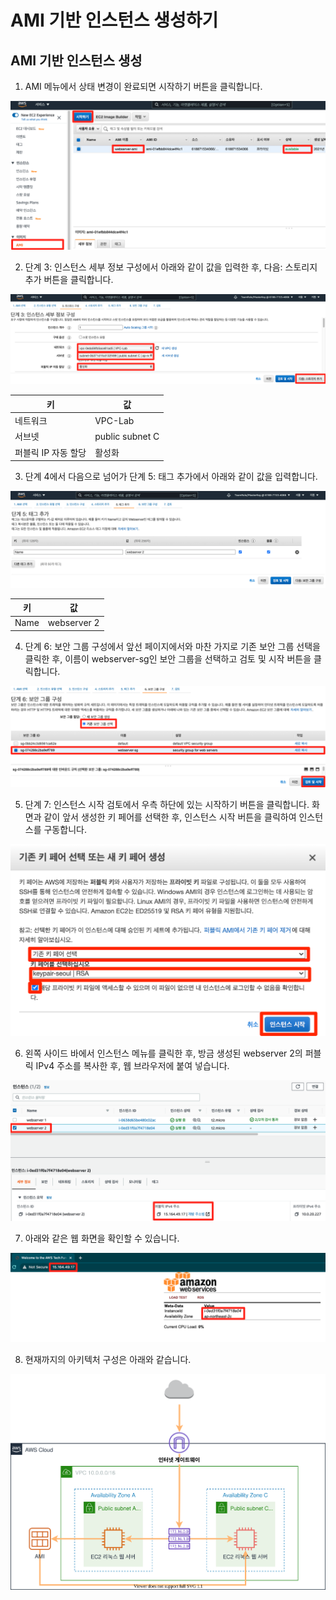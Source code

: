 # AMI 기반 인스턴스 생성하기

## AMI 기반 인스턴스 생성

1. AMI 메뉴에서 상태 변경이 완료되면 시작하기 버튼을 클릭합니다.

![](./images/create-ami-ec2-01.png)

2. 단계 3: 인스턴스 세부 정보 구성에서 아래와 같이 값을 입력한 후, 다음: 스토리지 추가 버튼을 클릭합니다.

![](./images/create-ami-ec2-02.png)

키 | 값
-- | --
네트워크 | VPC-Lab
서브넷 | public subnet C
퍼블릭 IP 자동 할당 | 활성화

3. 단계 4에서 다음으로 넘어가 단계 5: 태그 추가에서 아래와 같이 값을 입력합니다.

![](./images/create-ami-ec2-03.png)

키 | 값
-- | --
Name | webserver 2

4. 단계 6: 보안 그룹 구성에서 앞선 페이지에서와 마찬 가지로 기존 보안 그룹 선택을 클릭한 후, 이름이 webserver-sg인 보안 그룹을 선택하고 검토 및 시작 버튼을 클릭합니다.

![](./images/create-ec2-07(1).png)

5. 단계 7: 인스턴스 시작 검토에서 우측 하단에 있는 시작하기 버튼을 클릭합니다. 화면과 같이 앞서 생성한 키 페어를 선택한 후, 인스턴스 시작 버튼을 클릭하여 인스턴스를 구동합니다.

![](./images/create-ami-ec2-04-v2.png)

6. 왼쪽 사이드 바에서 인스턴스 메뉴를 클릭한 후, 방금 생성된 webserver 2의 퍼블릭 IPv4 주소를 복사한 후, 웹 브라우저에 붙여 넣습니다.

![](./images/create-ami-ec2-05.png)

7. 아래와 같은 웹 화면을 확인할 수 있습니다.

![](./images/create-ami-ec2-06.png)

8. 현재까지의 아키텍처 구성은 아래와 같습니다.

![](./images/4-3-architecture.svg)